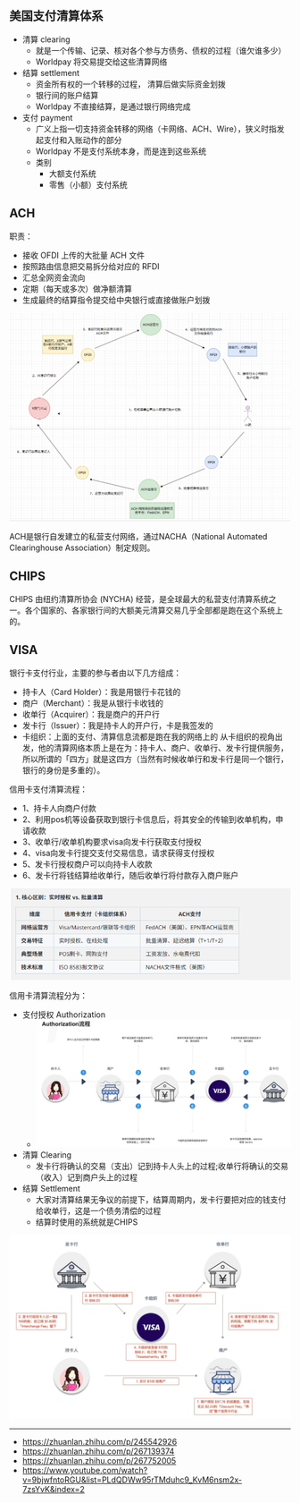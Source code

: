 ## 美国支付清算体系

- 清算 clearing
  - 就是一个传输、记录、核对各个参与方债务、债权的过程（谁欠谁多少）
  - Worldpay 将交易提交给这些清算网络
- 结算 settlement
  - 资金所有权的一个转移的过程， 清算后做实际资金划拨
  - 银行间的账户结算
  - Worldpay 不直接结算，是通过银行网络完成
- 支付 payment
  - 广义上指一切支持资金转移的网络（卡网络、ACH、Wire），狭义时指发起支付和入账动作的部分
  - Worldpay 不是支付系统本身，而是连到这些系统
  - 类别
    - 大额支付系统
    - 零售（小额）支付系统
  

## ACH
职责：
- 接收 OFDI 上传的大批量 ACH 文件
- 按照路由信息把交易拆分给对应的 RFDI
- 汇总全网资金流向
- 定期（每天或多次）做净额清算
- 生成最终的结算指令提交给中央银行或直接做账户划拨

![2025-07-16-09-08-30.png](./images/2025-07-16-09-08-30.png)


ACH是银行自发建立的私营支付网络，通过NACHA（National Automated Clearinghouse Association）制定规则。

## CHIPS 
CHIPS 由纽约清算所协会 (NYCHA) 经营，是全球最大的私营支付清算系统之一。各个国家的、各家银行间的大额美元清算交易几乎全部都是跑在这个系统上的。

## VISA
银行卡支付行业，主要的参与者由以下几方组成：
- 持卡人（Card Holder）：我是用银行卡花钱的
- 商户（Merchant）：我是从银行卡收钱的
- 收单行（Acquirer）：我是商户的开户行
- 发卡行（Issuer）：我是持卡人的开户行，卡是我签发的
- 卡组织：上面的支付、清算信息流都是跑在我的网络上的
从卡组织的视角出发，他的清算网络本质上是在为：持卡人、商户、收单行、发卡行提供服务，所以所谓的「四方」就是这四方（当然有时候收单行和发卡行是同一个银行，银行的身份是多重的）。

信用卡支付清算流程：
- 1、持卡人向商户付款
- 2、利用pos机等设备获取到银行卡信息后，将其安全的传输到收单机构，申请收款
- 3、收单行/收单机构要求visa向发卡行获取支付授权
- 4、visa向发卡行提交支付交易信息，请求获得支付授权
- 5、发卡行授权商户可以向持卡人收款
- 6、发卡行将钱结算给收单行，随后收单行将付款存入商户账户

![2025-07-17-01-06-17.png](./images/2025-07-17-01-06-17.png)

信用卡清算流程分为：
- 支付授权 Authorization
  - ![2025-07-17-01-06-38.png](./images/2025-07-17-01-06-38.png)
- 清算 Clearing
  - 发卡行将确认的交易（支出）记到持卡人头上的过程;收单行将确认的交易（收入）记到商户头上的过程
- 结算 Settlement
  - 大家对清算结果无争议的前提下，结算周期内，发卡行要把对应的钱支付给收单行，这是一个债务清偿的过程
  - 结算时使用的系统就是CHIPS

![2025-07-17-01-19-32.png](./images/2025-07-17-01-19-32.png)









<hr>

- https://zhuanlan.zhihu.com/p/245542926
- https://zhuanlan.zhihu.com/p/267139374
- https://zhuanlan.zhihu.com/p/267752005
- https://www.youtube.com/watch?v=9bjwfntoRGU&list=PLdQDWw95rTMduhc9_KvM6nsm2x-7zsYvK&index=2